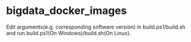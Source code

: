 # bigdata_docker_images

Edit arguments(e.g. corresponding software version) in build.ps1/build.sh and run build.ps1(On Windows)/build.sh(On Linux).